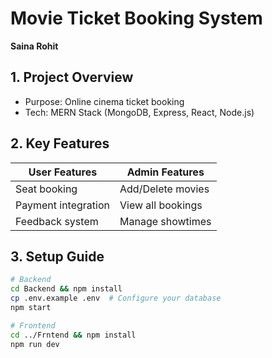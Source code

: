 # Movie Ticket Booking System  
**Saina Rohit**  

## 1. Project Overview  
- Purpose: Online cinema ticket booking  
- Tech: MERN Stack (MongoDB, Express, React, Node.js)  

## 2. Key Features  
| User Features          | Admin Features       |
|------------------------|----------------------|
| Seat booking           | Add/Delete movies    |
| Payment integration    | View all bookings    |
| Feedback system        | Manage showtimes     |

## 3. Setup Guide  
```bash
# Backend
cd Backend && npm install
cp .env.example .env  # Configure your database
npm start

# Frontend
cd ../Frntend && npm install
npm run dev
